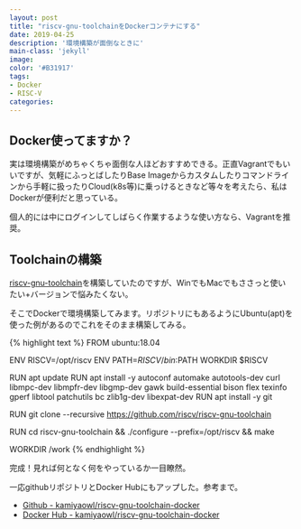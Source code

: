 ```yaml
---
layout: post
title: "riscv-gnu-toolchainをDockerコンテナにする"
date: 2019-04-25
description: '環境構築が面倒なときに'
main-class: 'jekyll'
image: 
color: '#B31917'
tags:
- Docker
- RISC-V
categories:
---
```


## Docker使ってますか？

実は環境構築がめちゃくちゃ面倒な人ほどおすすめできる。正直Vagrantでもいいですが、気軽にふっとばしたりBase Imageからカスタムしたりコマンドラインから手軽に扱ったりCloud(k8s等)に乗っけるときなど等々を考えたら、私はDockerが便利だと思っている。

個人的には中にログインしてしばらく作業するような使い方なら、Vagrantを推奨。

## Toolchainの構築

[riscv-gnu-toolchain](https://github.com/riscv/riscv-gnu-toolchain)を構築していたのですが、WinでもMacでもささっと使いたい+バージョンで悩みたくない。

そこでDockerで環境構築してみます。リポジトリにもあるようにUbuntu(apt)を使った例があるのでこれをそのまま構築してみる。

{% highlight text %}
FROM ubuntu:18.04

ENV RISCV=/opt/riscv
ENV PATH=$RISCV/bin:$PATH
WORKDIR $RISCV

RUN apt update
RUN apt install -y autoconf automake autotools-dev curl libmpc-dev libmpfr-dev libgmp-dev gawk build-essential bison flex texinfo gperf libtool patchutils bc zlib1g-dev libexpat-dev
RUN apt install -y git

RUN git clone --recursive https://github.com/riscv/riscv-gnu-toolchain

RUN cd riscv-gnu-toolchain && ./configure --prefix=/opt/riscv && make

WORKDIR /work
{% endhighlight %}

完成！見れば何となく何をやっているか一目瞭然。

一応githubリポジトリとDocker Hubにもアップした。参考まで。

* [Github - kamiyaowl/riscv-gnu-toolchain-docker](https://github.com/kamiyaowl/riscv-gnu-toolchain-docker)
* [Docker Hub - kamiyaowl/riscv-gnu-toolchain-docker](https://hub.docker.com/r/kamiyaowl/riscv-gnu-toolchain-docker)